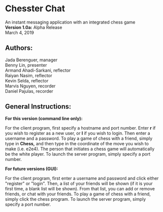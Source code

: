 # **Chesster Chat**
An instant messaging application with an integrated chess game <br/>
**Version 1.0a:** Alpha Release <br/>
March 4, 2019

## Authors:

Jada Berenguer, manager <br/>
Benny Lin, presenter <br/>
Armand Ahadi-Sarkani, reflector <br/>
Raiyan Nasim, reflector <br/>
Kevin Selda, reflector <br/>
Marvis Nguyen, recorder <br/>
Daniel Pajulas, recorder 

## General Instructions:
**For this version (command line only):**

For the client program, first specify a hostname and port number. Enter **r** if you wish to register as a new user, or **l** if you wish to login. Then enter a username and a password.
To play a game of chess with a friend, simply type in **Chess,** and then type in the coordinate of the move you wish to make (i.e. e2e4). The person that initiates a chess game will automatically be the white player.
To launch the server program, simply specify a port number.

**For future versions (GUI):**

For the client program, first enter a username and password and click either "register" or "login".
Then, a list of your friends will be shown (if it is your first time, a blank list will be shown). From that list, you can add or remove friends, or chat with your friends.
To play a game of chess with a friend, simply click the chess program.
To launch the server program, simply specify a port number.
